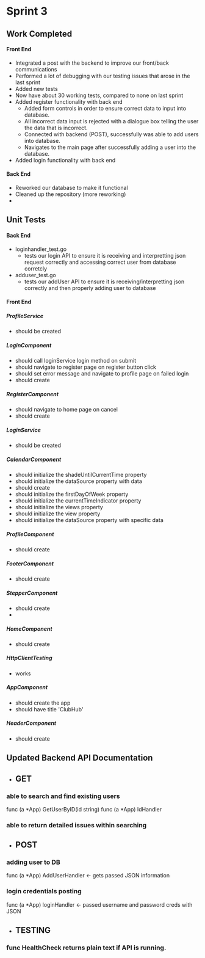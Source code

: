 # Sprint 3

## Work Completed
#### Front End
- Integrated a post with the backend to improve our front/back communications
- Performed a lot of debugging with our testing issues that arose in the last sprint
- Added new tests
- Now have about 30 working tests, compared to none on last sprint
- Added register functionality with back end
    - Added form controls in order to ensure correct data to input into database.
    - All incorrect data input is rejected with a dialogue box telling the user the data that is incorrect.
    - Connected with backend (POST), successfully was able to add users into database.
    - Navigates to the main page after successfully adding a user into the database.
- Added login functionality with back end

#### Back End
- Reworked our database to make it functional
- Cleaned up the repository (more reworking)
- 
## Unit Tests

#### Back End
- loginhandler_test.go
    - tests our login API to ensure it is receiving and interpretting json request correctly and accessing correct user from database corretcly
- adduser_test.go
    - tests our addUser API to ensure it is receiving/interpretting json correctly and then properly adding user to database

#### Front End

##### ProfileService
- should be created

##### LoginComponent
- should call loginService login method on submit
- should navigate to register page on register button click
- should set error message and navigate to profile page on failed login
- should create

##### RegisterComponent
- should navigate to home page on cancel
- should create

##### LoginService
- should be created

##### CalendarComponent
- should initialize the shadeUntilCurrentTime property
- should initialize the dataSource property with data
- should create
- should initialize the firstDayOfWeek property
- should initialize the currentTimeIndicator property
- should initialize the views property
- should initialize the view property
- should initialize the dataSource property with specific data

##### ProfileComponent
- should create

##### FooterComponent
- should create

##### StepperComponent
- should create
- 
##### HomeComponent
- should create

##### HttpClientTesting
- works

##### AppComponent
- should create the app
- should have title 'ClubHub'

##### HeaderComponent
- should create


## Updated Backend API Documentation
- ## GET
 ### able to search and find existing users
func (a *App) GetUserByID(id string)
func (a *App) IdHandler
### able to return detailed issues within searching
- ## POST
### adding user to DB
 func (a *App) AddUserHandler <- gets passed JSON information
### login credentials posting
func (a *App) loginHandler <- passed username and password creds with JSON
- ## TESTING
### func HealthCheck returns plain text if API is running.

